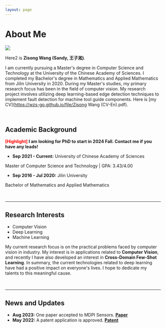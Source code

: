 ```yaml
---
layout: page
---
```


# About Me

<img src="https://wzs-go.github.io/images/wzsperson.jpg" class="floatpic" style="max-width: 360px; height: auto;">

Here2 is **Zisong Wang (Sandy, 王子淞)**.

I am currently pursuing a Master's degree in Computer Science and Technology at the University of the Chinese Academy of Sciences. I completed my Bachelor's degree in Mathematics and Applied Mathematics from Jilin University in 2020. During my Master's studies, my primary research focus has been in the field of computer vision. My research project involves utilizing deep learning-based edge detection techniques to implement fault detection for machine tool guide components. Here is [my CV](https://wzs-go.github.io/file/Zisong Wang (CV-En).pdf).

<br>

## Academic Background

**<font color='red'>[Highlight]</font> I am looking for PhD to start in 2024 Fall. Contact me if you have any leads!**

- **Sep 2021 - Current:** University of Chinese Academy of Sciences

Master of Computer Science and Technology | GPA: 3.43/4.00
- **Sep 2016 - Jul 2020:** Jilin University
  
Bachelor of Mathematics and Applied Mathematics

<br>

---

## Research Interests

- Computer Vision
- Deep Learning
- Machine Learning

My current research focus is on the practical problems faced by computer vision in industry. My interest is in applications related to **Computer Vision**, and recently I have also developed an interest in **Cross-Domain Few-Shot Learning**. In summary, the current technologies related to deep learning have had a positive impact on everyone's lives. I hope to dedicate my talents to this meaningful cause.

<br>

---

## News and Updates

- **Aug 2023:** One paper accepted to MDPI Sensors. [**Paper**](https://doi.org/10.3390/s23156883)
- **May 2022:** A patent application is approved. [**Patent**](https://wzs-go.github.io/file/papentwzs.pdf)

